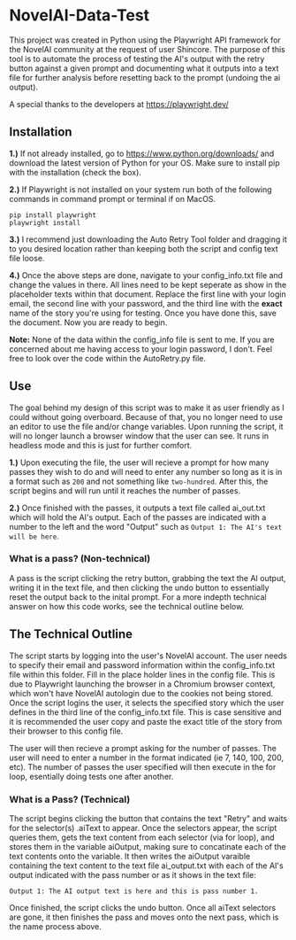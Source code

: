 # NovelAI-Data-Test

This project was created in Python using the Playwright API framework for the NovelAI community at the request of user Shincore. The purpose of this tool is to automate the process of testing the AI's output with the retry button against a given prompt and documenting what it outputs into a text file for further analysis before resetting back to the prompt (undoing the ai output).

A special thanks to the developers at https://playwright.dev/

## Installation

**1.)** If not already installed, go to https://www.python.org/downloads/ and download the latest version of Python for your OS. Make sure to install pip with the installation (check the box).

**2.)** If Playwright is not installed on your system run both of the following commands in command prompt or terminal if on MacOS.
```
pip install playwright
playwright install
```

**3.)** I recommend just downloading the Auto Retry Tool folder and dragging it to you desired location rather than keeping both the script and config text file loose.

**4.)** Once the above steps are done, navigate to your config_info.txt file and change the values in there. All lines need to be kept seperate as show in the placeholder texts within that document. Replace the first line with your login email, the second line with your password, and the third line with the **exact** name of the story you're using for testing. Once you have done this, save the document. Now you are ready to begin.

**Note:** None of the data within the config_info file is sent to me. If you are concerned about me having access to your login password, I don't. Feel free to look over the code within the AutoRetry.py file.

## Use

The goal behind my design of this script was to make it as user friendly as I could without going overboard. Because of that, you no longer need to use an editor to use the file and/or change variables. Upon running the script, it will no longer launch a browser window that the user can see. It runs in headless mode and this is just for further comfort.

**1.)** Upon executing the file, the user will recieve a prompt for how many passes they wish to do and will need to enter any number so long as it is in a format such as `200` and not something like `two-hundred`. After this, the script begins and will run until it reaches the number of passes.

**2.)** Once finished with the passes, it outputs a text file called ai_out.txt which will hold the AI's output. Each of the passes are indicated with a number to the left and the word "Output" such as `Output 1: The AI's text will be here`.

### What is a pass? (Non-technical)

A pass is the script clicking the retry button, grabbing the text the AI output, writing it in the text file, and then clicking the undo button to essentially reset the output back to the inital prompt. For a more indepth technical answer on how this code works, see the technical outline below.

## The Technical Outline

The script starts by logging into the user's NovelAI account. The user needs to specify their email and password information within the config_info.txt file within this folder. Fill in the place holder lines in the config file. This is due to Playwright launching the browser in a Chromium browser context, which won't have NovelAI autologin due to the cookies not being stored. Once the script logins the user, it selects the specified story which the user defines in the third line of the config_info.txt file. This is case sensitive and it is recommended the user copy and paste the exact title of the story from their browser to this config file.

The user will then recieve a prompt asking for the number of passes. The user will need to enter a number in the format indicated (ie 7, 140, 100, 200, etc). The number of passes the user specified will then execute in the for loop, esentially doing tests one after another. 

### What is a Pass? (Technical)
The script begins clicking the button that contains the text "Retry" and waits for the selector(s) .aiText to appear. Once the selectors appear, the script queries them, gets the text content from each selector (via for loop), and stores them in the variable aiOutput, making sure to concatinate each of the text contents onto the variable. It then writes the aiOutput varaible containing the text content to the text file ai_output.txt with each of the AI's output indicated with the pass number or as it shows in the text file:

```
Output 1: The AI output text is here and this is pass number 1.

```

Once finished, the script clicks the undo button. Once all aiText selectors are gone, it then finishes the pass and moves onto the next pass, which is the name process above.
